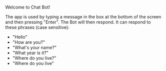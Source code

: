 Welcome to Chat Bot!

The app is used by typing a message in the box at the bottom of the screen and then pressing "Enter". The Bot will then respond. It can respond to these phrases (case sensitive):

* "Hello"
* "How are you?"
* "What's your name?"
* "What year is it?"
* "Where do you live?"
* "Where do you live"